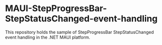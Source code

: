 # MAUI-StepProgressBar-StepStatusChanged-event-handling
This repository holds the sample of StepProgressBar StepStatusChanged event handling in the .NET MAUI platform.
